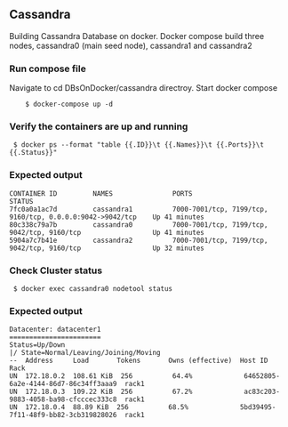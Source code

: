 
## Cassandra
Building Cassandra Database on docker. Docker compose build three nodes, cassandra0 (main seed node), cassandra1 and cassandra2

### Run compose file
Navigate to cd DBsOnDocker/cassandra directroy.
Start docker compose
```console
    $ docker-compose up -d
```

### Verify the containers are up and running 
```console
 $ docker ps --format "table {{.ID}}\t {{.Names}}\t {{.Ports}}\t {{.Status}}"
```

### Expected output
```console
CONTAINER ID         NAMES               PORTS                                                        STATUS
7fc0a0a1ac7d         cassandra1          7000-7001/tcp, 7199/tcp, 9160/tcp, 0.0.0.0:9042->9042/tcp    Up 41 minutes
80c338c79a7b         cassandra0          7000-7001/tcp, 7199/tcp, 9042/tcp, 9160/tcp                  Up 41 minutes
5904a7c7b41e         cassandra2          7000-7001/tcp, 7199/tcp, 9042/tcp, 9160/tcp                  Up 32 minutes
```

### Check Cluster status
```console
 $ docker exec cassandra0 nodetool status
```
### Expected output
```console
Datacenter: datacenter1
=======================
Status=Up/Down
|/ State=Normal/Leaving/Joining/Moving
--  Address     Load       Tokens       Owns (effective)  Host ID                               Rack
UN  172.18.0.2  108.61 KiB  256          64.4%             64652805-6a2e-4144-86d7-86c34ff3aaa9  rack1
UN  172.18.0.3  109.22 KiB  256          67.2%             ac83c203-9883-4058-ba98-cfcccec333c8  rack1
UN  172.18.0.4  88.89 KiB  256          68.5%             5bd39495-7f11-48f9-bb82-3cb319828026  rack1

```